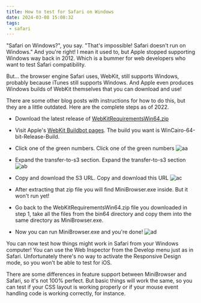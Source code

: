 ```yaml
---
title: How to test for Safari on Windows
date: 2024-03-08 15:08:32
tags: 
 - safari
---
```


"Safari on Windows?", you say. "That's impossible! Safari doesn't run on Windows." And you're right! I mean it used to, but Apple stopped supporting Windows way back in 2012. Which is a bummer for web developers who want to test Safari compatibility.

But... the browser engine Safari uses, WebKit, still supports Windows, probably because iTunes still supports Windows. And Apple even produces Windows builds of WebKit themselves that you can download and use!

There are some other blog posts with instructions for how to do this, but they are a little outdated. Here are the complete steps as of 2022.

+ Download the latest release of <a href="https://github.com/WebKitForWindows/WebKitRequirements/releases" target="_blank">WebKitRequirementsWin64.zip</a>
+ Visit Apple's <a href="https://build.webkit.org/#/builders?tags=%2BWinCairo&amp;tags=%2BRelease&amp;tags=%2BBuild" target="_blank">WebKit Buildbot pages</a>. The build you want is WinCairo-64-bit-Release-Build.
+ Click one of the green numbers. Click one of the green numbers
![aa](images/2024/buildbot-1-9a279e66d481c9954bb5d0d9d0d87943.webp "aa")

+ Expand the transfer-to-s3 section. Expand the transfer-to-s3 section
![ab](images/2024/buildbot-2-d61b5cdad19b1a7102b690801f4452a5.webp)

+ Copy and download the S3 URL. Copy and download this URL
![ac](images/2024/buildbot-3-1bdf1b4bc3d70100dd1616b738f9c5d4.webp)

+ After extracting that zip file you will find MiniBrowser.exe inside. But it won't run yet!
+ Go back to the WebKitRequirementsWin64.zip file you downloaded in step 1, take all the files from the bin64 directory and copy them into the same directory as MiniBrowser.exe.
+ Now you can run MiniBrowser.exe and you're done!
![ad](images/2024/minibrowser-df224250658f7a0dbc7e188e4bf32633.webp)

You can now test how things might work in Safari from your Windows computer! You can use the Web Inspector from the Develop menu just as in Safari. Unfortunately there's no way to activate the Responsive Design mode, so you won't be able to test for iOS.

There are some differences in feature support between MiniBrowser and Safari, so it's not 100% perfect. But basic things will work the same, so you can test if your CSS layout is working properly or if your mouse event handling code is working correctly, for instance.